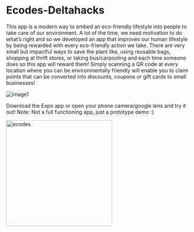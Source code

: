 # Ecodes-Deltahacks

This app is a modern way to embed an eco-friendly lifestyle into people to take care of our environment. A lot of the time, we need motivation to do what’s right and so we developed an app that improves our human lifestyle by being rewarded with every eco-friendly action we take. There are very small but impactful ways to save the plant like, using reusable bags, shopping at thrift stores, or taking bus/carpooling and each time someone does so this app will reward them! Simply scanning a QR code at every location where you can be environmentally friendly will enable you to claim points that can be converted into discounts, coupons or gift cards to small businesses!

![image1](https://user-images.githubusercontent.com/47333291/149666818-251bde5b-e5e9-4dfb-8ebe-24b2b4aa88c1.jpeg)

Download the Expo app or open your phone camera/google lens and try it out! Note: Not a full functioning app, just a prototype demo :)

<img width="288" alt="ecodes" src="https://user-images.githubusercontent.com/47333291/149667693-92a4fc1b-5f15-4e81-990b-d576714bfc65.png">
